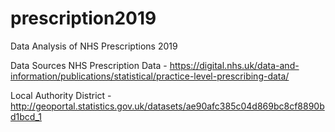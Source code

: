 # prescription2019
Data Analysis of NHS Prescriptions 2019

Data Sources
NHS Prescription Data - https://digital.nhs.uk/data-and-information/publications/statistical/practice-level-prescribing-data/

Local Authority District - http://geoportal.statistics.gov.uk/datasets/ae90afc385c04d869bc8cf8890bd1bcd_1
